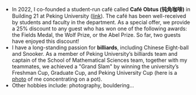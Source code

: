 
- In 2022, I co-founded a student-run café called **Café Obtus (钝角咖啡)** in Building 21 at Peking University ([link](https://mp.weixin.qq.com/s/CsXiT3ZWsTkdJ12gDyrQrw)). The café has been well-received by students and faculty in the department. As a special offer, we provide a 25% discount to any guest who has won one of the following awards: the Fields Medal, the Wolf Prize, or the Abel Prize. So far, two guests have enjoyed this discount!
- I have a long-standing passion for **billiards**, including Chinese Eight-ball and Snooker. As a member of Peking University’s billiards team and captain of the School of Mathematical Sciences team, together with my teammates, we achieved a "Grand Slam" by winning the university’s Freshman Cup, Graduate Cup, and Peking University Cup (here is a [photo](/billiard.jpg) of me concentrating on a pot).
- Other hobbies include: photography, bouldering...
